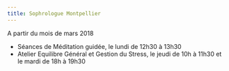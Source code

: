```yaml
---
title: Sophrologue Montpellier
---
```

A partir du mois de mars 2018

* Séances de Méditation guidée, le lundi de 12h30 à 13h30
* Atelier Equilibre Général et Gestion du Stress, le jeudi de 10h à 11h30 et le mardi de 18h à 19h30
